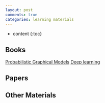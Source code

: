 ```yaml
---
layout: post
comments: true
categories: learning materials
---
```

* content
{:toc}

## Books
[Probabilistic Graphical Models](http://pgm.stanford.edu/)
[Deep learning](http://www.deeplearningbook.org/)

## Papers

## Other Materials



